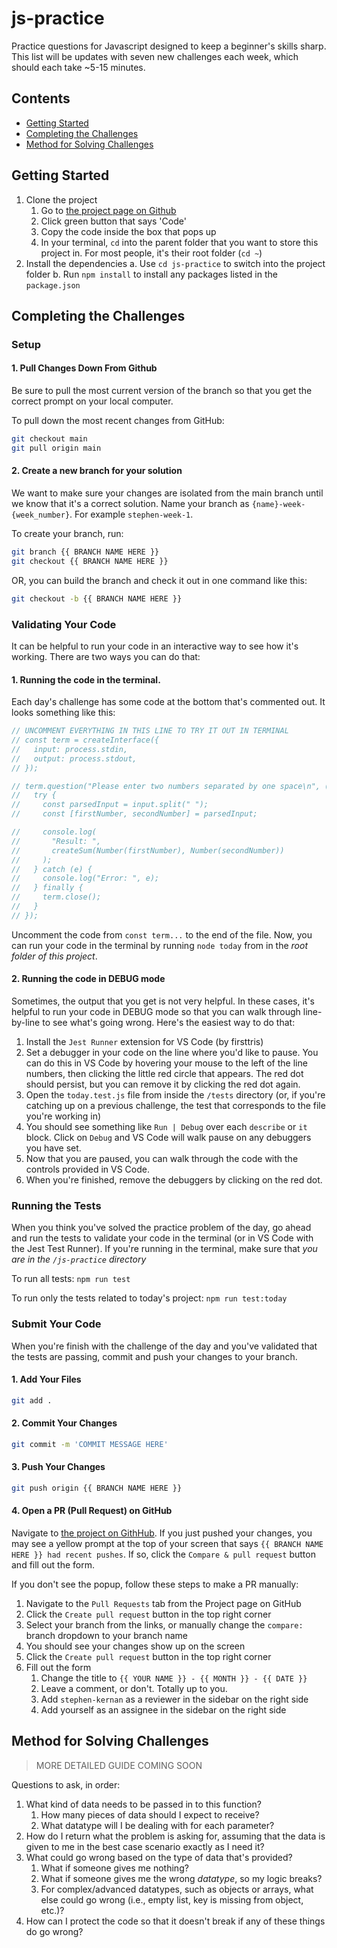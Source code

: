 # js-practice
Practice questions for Javascript designed to keep a beginner's skills sharp. This list will be updates with seven new challenges each week, which should each take ~5-15 minutes. 

## Contents
* [Getting Started](#getting-started)
* [Completing the Challenges](#completing-the-challenges)
* [Method for Solving Challenges](#method-for-solving-challenges)

## Getting Started

1. Clone the project
   1. Go to [the project page on Github](https://github.com/stephen-kernan/js-practice)
   2. Click green button that says 'Code'
   3. Copy the code inside the box that pops up
   4. In your terminal, `cd` into the parent folder that you want to store this project in. For most people, it's their root folder (`cd ~`)
2. Install the dependencies
  a. Use `cd js-practice` to switch into the project folder
  b. Run `npm install` to install any packages listed in the `package.json`


## Completing the Challenges

### Setup

#### 1. Pull Changes Down From Github

Be sure to pull the most current version of the branch so that you get the correct prompt on your local computer.

To pull down the most recent changes from GitHub:
```sh
git checkout main
git pull origin main
```

#### 2. Create a new branch for your solution

We want to make sure your changes are isolated from the main branch until we know that it's a correct solution. Name your branch as `{name}-week-{week_number}`. For example `stephen-week-1`.

To create your branch, run:
```sh
git branch {{ BRANCH NAME HERE }}
git checkout {{ BRANCH NAME HERE }}
```

OR, you can build the branch and check it out in one command like this:
```sh
git checkout -b {{ BRANCH NAME HERE }}
```

### Validating Your Code

It can be helpful to run your code in an interactive way to see how it's working. There are two ways you can do that:

#### 1. Running the code in the terminal.

Each day's challenge has some code at the bottom that's commented out. It looks something like this:

```js
// UNCOMMENT EVERYTHING IN THIS LINE TO TRY IT OUT IN TERMINAL
// const term = createInterface({
//   input: process.stdin,
//   output: process.stdout,
// });

// term.question("Please enter two numbers separated by one space\n", (input) => {
//   try {
//     const parsedInput = input.split(" ");
//     const [firstNumber, secondNumber] = parsedInput;

//     console.log(
//       "Result: ",
//       createSum(Number(firstNumber), Number(secondNumber))
//     );
//   } catch (e) {
//     console.log("Error: ", e);
//   } finally {
//     term.close();
//   }
// });
```

Uncomment the code from `const term...`  to the end of the file. Now, you can run your code in the terminal by running `node today` from in the *root folder of this project*.

#### 2. Running the code in DEBUG mode

Sometimes, the output that you get is not very helpful. In these cases, it's helpful to run your code in DEBUG mode so that you can walk through line-by-line to see what's going wrong. Here's the easiest way to do that:

1. Install the `Jest Runner` extension for VS Code (by firsttris)
2. Set a debugger in your code on the line where you'd like to pause. You can do this in VS Code by hovering your mouse to the left of the line numbers, then clicking the little red circle that appears. The red dot should persist, but you can remove it by clicking the red dot again.
3. Open the `today.test.js` file from inside the `/tests` directory (or, if you're catching up on a previous challenge, the test that corresponds to the file you're working in)
4. You should see something like `Run | Debug` over each `describe` or `it` block. Click on `Debug` and VS Code will walk pause on any debuggers you have set. 
5. Now that you are paused, you can walk through the code with the controls provided in VS Code.
6. When you're finished, remove the debuggers by clicking on the red dot.

### Running the Tests

When you think you've solved the practice problem of the day, go ahead and run the tests to validate your code in the terminal (or in VS Code with the Jest Test Runner). If you're running in the terminal, make sure that *you are in the `/js-practice` directory*

To run all tests:
`npm run test`

To run only the tests related to today's project:
`npm run test:today`

### Submit Your Code

When you're finish with the challenge of the day and you've validated that the tests are passing, commit and push your changes to your branch.

#### 1. Add Your Files

```sh
git add .
```

#### 2. Commit Your Changes

```sh
git commit -m 'COMMIT MESSAGE HERE'
```

#### 3. Push Your Changes

```sh
git push origin {{ BRANCH NAME HERE }}
```

#### 4. Open a PR (Pull Request) on GitHub

Navigate to [the project on GithHub](https://github.com/stephen-kernan/js-practice). If you just pushed your changes, you may see a yellow prompt at the top of your screen that says `{{ BRANCH NAME HERE }} had recent pushes`. If so, click the `Compare & pull request` button and fill out the form.

If you don't see the popup, follow these steps to make a PR manually:

1. Navigate to the `Pull Requests` tab from the Project page on GitHub
2. Click the `Create pull request` button in the top right corner
3. Select your branch from the links, or manually change the `compare:` branch dropdown to your branch name
4. You should see your changes show up on the screen
5. Click the `Create pull request` button in the top right corner
6. Fill out the form
   1. Change the title to `{{ YOUR NAME }} - {{ MONTH }} - {{ DATE }}`
   2. Leave a comment, or don't. Totally up to you.
   3. Add `stephen-kernan` as a reviewer in the sidebar on the right side
   4. Add yourself as an assignee in the sidebar on the right side

## Method for Solving Challenges
> MORE DETAILED GUIDE COMING SOON

Questions to ask, in order:
1. What kind of data needs to be passed in to this function?
   1. How many pieces of data should I expect to receive?
   2. What datatype will I be dealing with for each parameter?
2. How do I return what the problem is asking for, assuming that the data is given to me in the best case scenario exactly as I need it?
3. What could go wrong based on the type of data that's provided?
   1. What if someone gives me nothing?
   2. What if someone gives me the wrong *datatype*, so my logic breaks?
   3. For complex/advanced datatypes, such as objects or arrays, what else could go wrong (i.e., empty list, key is missing from object, etc.)?
4. How can I protect the code so that it doesn't break if any of these things do go wrong?